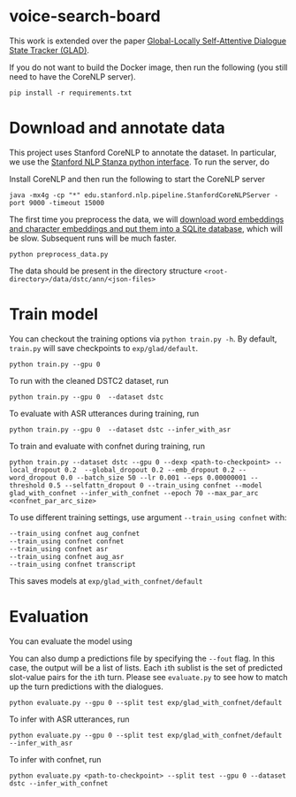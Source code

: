 # voice-search-board

This work is extended over the paper [Global-Locally Self-Attentive Dialogue State Tracker (GLAD)](https://arxiv.org/abs/1805.09655). 

If you do not want to build the Docker image, then run the following (you still need to have the CoreNLP server).

```
pip install -r requirements.txt
```

# Download and annotate data

This project uses Stanford CoreNLP to annotate the dataset.
In particular, we use the [Stanford NLP Stanza python interface](https://github.com/stanfordnlp/stanza).
To run the server, do

Install CoreNLP and then run the following to start the CoreNLP server
```
java -mx4g -cp "*" edu.stanford.nlp.pipeline.StanfordCoreNLPServer -port 9000 -timeout 15000
```

The first time you preprocess the data, we will [download word embeddings and character embeddings and put them into a SQLite database](https://github.com/vzhong/embeddings), which will be slow.
Subsequent runs will be much faster.

```
python preprocess_data.py
```
The data should be present in the directory structure `<root-directory>/data/dstc/ann/<json-files>`


# Train model

You can checkout the training options via `python train.py -h`.
By default, `train.py` will save checkpoints to `exp/glad/default`.

```
python train.py --gpu 0
```
To run with the cleaned DSTC2 dataset, run
```
python train.py --gpu 0  --dataset dstc 
```
To evaluate with ASR utterances during training, run
```
python train.py --gpu 0  --dataset dstc --infer_with_asr
```
To train and evaluate with confnet during training, run
```
python train.py --dataset dstc --gpu 0 --dexp <path-to-checkpoint> --local_dropout 0.2  --global_dropout 0.2 --emb_dropout 0.2 --word_dropout 0.0 --batch_size 50 --lr 0.001 --eps 0.00000001 --threshold 0.5 --selfattn_dropout 0 --train_using confnet --model glad_with_confnet --infer_with_confnet --epoch 70 --max_par_arc <confnet_par_arc_size>
```

To use different training settings, use argument `--train_using confnet` with:
```
--train_using confnet aug_confnet
--train_using confnet confnet
--train_using confnet asr
--train_using confnet aug_asr
--train_using confnet transcript
```

This saves models at `exp/glad_with_confnet/default`

# Evaluation

You can evaluate the model using

You can also dump a predictions file by specifying the `--fout` flag.
In this case, the output will be a list of lists.
Each `i`th sublist is the set of predicted slot-value pairs for the `i`th turn.
Please see `evaluate.py` to see how to match up the turn predictions with the dialogues.


```
python evaluate.py --gpu 0 --split test exp/glad_with_confnet/default
```

To infer with ASR utterances, run

```
python evaluate.py --gpu 0 --split test exp/glad_with_confnet/default --infer_with_asr
```
To infer with confnet, run
```
python evaluate.py <path-to-checkpoint> --split test --gpu 0 --dataset dstc --infer_with_confnet
```

